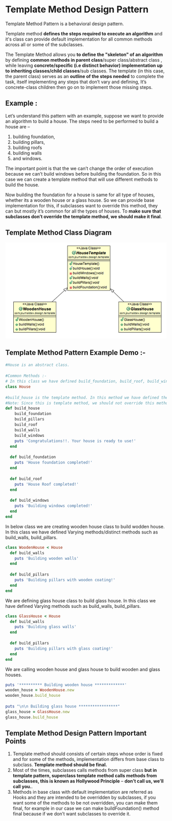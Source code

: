 
# Template Method Design Pattern

Template Method Pattern is a behavioral design pattern. 

Template method **defines the steps required to execute an algorithm** and it's class can provide default implementation for all common methods across all or some of the subclasses.

The Template Method allows you **to define the "skeleton" of an algorithm** by defining **common methods in parent class**/super class/abstract class , 
while leaving **concrete/specific (i.e distinct behavior) implementation up to inheriting classes/child classes**/sub classes. 
The template (in this case, the parent class) serves as an **outline of the steps needed** to complete the task, itself implementing any steps that 
don’t vary and defining, It’s concrete-class children then go on to implement those missing steps.

## Example :

Let’s understand this pattern with an example, suppose we want to provide an algorithm to build a house. The steps need to be performed to build a
house are – 
1. building foundation, 
2. building pillars, 
3. building roofs
4. building walls 
5. and windows. 

The important point is that the we can’t change the order of execution because we can’t build windows before building the foundation. So in this 
case we can create a template method that will use different methods to build the house.

Now building the foundation for a house is same for all type of houses, whether its a wooden house or a glass house. So we can provide base 
implementation for this, if subclasses want to override this method, they can but mostly it’s common for all the types of houses.
To **make sure that subclasses don’t override the template method, we should make it final**.

## Template Method Class Diagram
![Template Method Pattern Diagram](/behavioural_patterns/template_method_pattern/template-method-pattern.png)

## Template Method Pattern Example Demo :-



```ruby
#House is an abstract class.

#Common Methods :-
# In this class we have defined build_foundation, build_roof, build_windows as Non Varying / common methods.
class House

#build_house is the template method. In this method we have defined the sequence of steps required to build house.
#Note: Since this is template method, we should not override this method in sub classes.
def build_house
    build_foundation
    build_pillars
    build_roof
    build_walls
    build_windows
    puts 'Congratulations!!. Your house is ready to use!'
  end

  def build_foundation
    puts 'House foundation completed!'
  end

  def build_roof
    puts 'House Roof completed!'
  end

  def build_windows
    puts 'Building windows completed!'
  end
end
```

In below class we are creating wooden house class to build wodden house.
In this class we have defined Varying methods/distinct methods such as build_walls, build_pillars.
```ruby
class WoodenHouse < House
  def build_walls
    puts 'Building wooden walls'
  end

  def build_pillars
    puts 'Building pillars with wooden coating!'
  end
end
```
We are defining glass house class  to build glass house.
In this class we have defined Varying methods such as build_walls, build_pillars.

```ruby
class GlassHouse < House
  def build_walls
    puts 'Building glass walls'
  end

  def build_pillars
    puts 'Building pillars with glass coating!'
  end
end
```
We are calling wooden house and glass house to build wooden and glass houses.

```ruby
puts '********** Building wooden house *************'
wooden_house = WoodenHouse.new
wooden_house.build_house

puts "\n\n Building glass house *****************"
glass_house = GlassHouse.new
glass_house.build_house

```

## Template Method Design Pattern Important Points

1. Template method should consists of certain steps whose order is fixed and for some of the methods, implementation differs from base class to subclass. **Template method should be final.**
2. Most of the times, subclasses calls methods from super class **but in template pattern, superclass template method calls methods from subclasses, this is known as Hollywood Principle** – **don’t call us, we’ll call you.**.
3. Methods in base class with default implementation are referred as Hooks and they are intended to be overridden by subclasses, if you want some of the methods to be not overridden, you can make them final, for example in our case we can make buildFoundation() method final because if we don’t want subclasses to override it.
